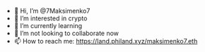 - 👋 Hi, I’m @7Maksimenko7
- 👀 I’m interested in crypto
- 🌱 I’m currently learning 
- 💞️ I’m not looking to collaborate now
- 📫 How to reach me: https://land.philand.xyz/maksimenko7.eth

<!---
7Maksimenko7/7Maksimenko7 is a ✨ special ✨ repository because its `README.md` (this file) appears on your GitHub profile.
You can click the Preview link to take a look at your changes.
--->
